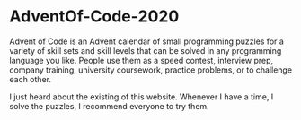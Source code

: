 # AdventOf-Code-2020

Advent of Code is an Advent calendar of small programming puzzles for a variety of skill sets and skill levels that can be solved in any programming language you like. People use them as a speed contest, interview prep, company training, university coursework, practice problems, or to challenge each other.

I just heard about the existing of this website. Whenever I have a time, I solve the puzzles, I recommend everyone to try them.  

